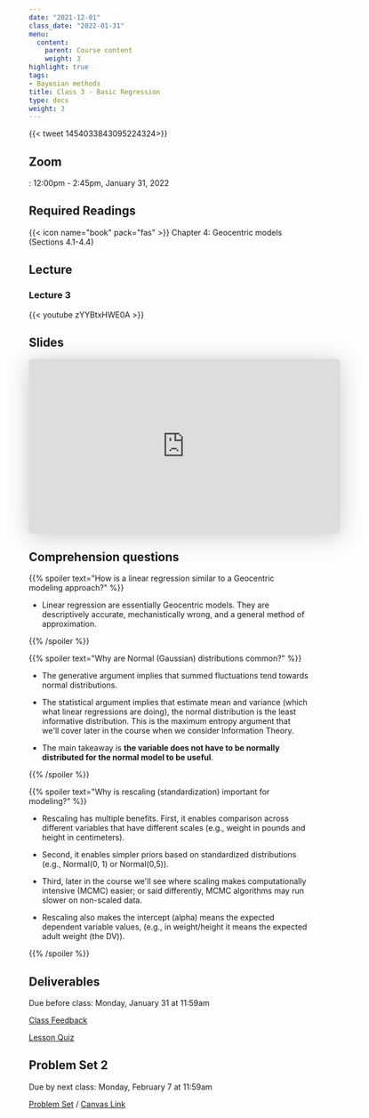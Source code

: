 ```yaml
---
date: "2021-12-01"
class_date: "2022-01-31"
menu:
  content:
    parent: Course content
    weight: 3
highlight: true
tags:
- Bayesian methods
title: Class 3 - Basic Regression
type: docs
weight: 3
---
```


{{< tweet 1454033843095224324>}}

## Zoom

<a href="https://uncc.zoom.us/j/93339403054"><i class="fas fa-video fa-lg"></i></a>: 12:00pm - 2:45pm, January 31, 2022

## Required Readings

{{< icon name="book" pack="fas" >}} Chapter 4: Geocentric models (Sections 4.1-4.4)

<!--more-->

## Lecture

### Lecture 3

{{< youtube zYYBtxHWE0A >}}

## Slides

<iframe class="speakerdeck-iframe" frameborder="0" src="https://speakerdeck.com/player/f3ab6dba78c24f74a843e0b2701a457d" title="Statistical Rethinking 2022 Lecture 03" allowfullscreen="true" mozallowfullscreen="true" webkitallowfullscreen="true" style="border: 0px; background: padding-box padding-box rgba(0, 0, 0, 0.1); margin: 0px; padding: 0px; border-radius: 6px; box-shadow: rgba(0, 0, 0, 0.2) 0px 5px 40px; width: 560px; height: 314px;" data-ratio="1.78343949044586"></iframe>

## Comprehension questions

{{% spoiler text="How is a linear regression similar to a Geocentric modeling approach?" %}}

- Linear regression are essentially Geocentric models. They are descriptively accurate, mechanistically wrong, and a general method of approximation.

{{% /spoiler %}}

{{% spoiler text="Why are Normal (Gaussian) distributions common?" %}}

- The generative argument implies that summed fluctuations tend towards normal distributions.

- The statistical argument implies that estimate mean and variance (which what linear regressions are doing), the normal distribution is the least informative distribution. This is the maximum entropy argument that we'll cover later in the course when we consider Information Theory.

- The main takeaway is **the variable does not have to be normally distributed for the normal model to be useful**.

{{% /spoiler %}}

{{% spoiler text="Why is rescaling (standardization) important for modeling?" %}}

- Rescaling has multiple benefits. First, it enables comparison across different variables that have different scales (e.g., weight in pounds and height in centimeters).

- Second, it enables simpler priors based on standardized distributions (e.g., Normal(0, 1) or Normal(0,5)).

- Third, later in the course we'll see where scaling makes computationally intensive (MCMC) easier; or said differently,  MCMC algorithms may run slower on non-scaled data.

- Rescaling also makes the intercept (alpha) means the expected dependent variable values, (e.g., in weight/height it means the expected adult weight (the DV)).

{{% /spoiler %}}

## Deliverables

Due before class: Monday, January 31 at 11:59am 

<a href="https://forms.gle/zMipNzav3BCL3Rwy9"><i class="fas fa-comment fa-lg"></i>  Class Feedback</a>

<a href="https://uncc.instructure.com/courses/171000/quizzes/331402"><i class="fas fa-question fa-lg"></i>  Lesson Quiz</a>

## Problem Set 2

Due by next class: Monday, February 7 at 11:59am 

<a href="{{ .Site.baseurl }}/assignment/02-problem-set"><i class="fas fa-pencil-ruler fa-lg"></i>  Problem Set</a> / [Canvas Link](https://uncc.instructure.com/courses/171000/assignments/1415433)
